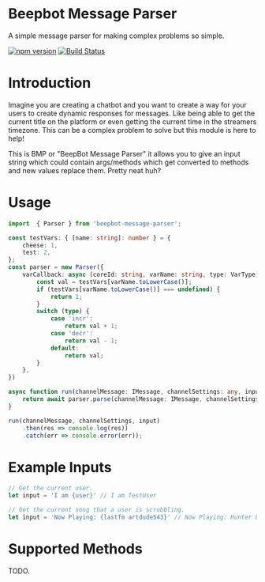 # Beepbot Message Parser

A simple message parser for making complex problems so simple.

[![npm version](https://badge.fury.io/js/beepbot-message-parser.svg)](https://badge.fury.io/js/beepbot-message-parser)
[![Build Status](https://travis-ci.com/Nydardoric/Beepbot-Message-Parser.svg?branch=master)](https://travis-ci.com/Nydardoric/Beepbot-Message-Parser)

# Introduction

Imagine you are creating a chatbot and you want to create a way for your users to create dynamic responses for messages. Like being able to get the current title on the platform
or even getting the current time in the streamers timezone. This can be a complex problem to solve but this module is here to help!

This is BMP or "BeepBot Message Parser" it allows you to give an input string which could contain args/methods which get converted to methods and new values replace them. Pretty neat huh?

# Usage
```typescript
import  { Parser } from 'beepbot-message-parser';

const testVars: { [name: string]: number } = {
    cheese: 1,
    test: 2,
};
const parser = new Parser({
    varCallback: async (coreId: string, varName: string, type: VarType) => {
        const val = testVars[varName.toLowerCase()];
        if (testVars[varName.toLowerCase()] === undefined) {
            return 1;
        }
        switch (type) {
            case 'incr':
                return val + 1;
            case 'decr':
                return val - 1;
            default:
                return val;
        }
    },
})

async function run(channelMessage: IMessage, channelSettings: any, input: string) {
    return await parser.parse(channelMessage: IMessage, channelSettings: any, input: string);
}

run(channelMessage, channelSettings, input)
    .then(res => console.log(res))
    .catch(err => console.error(err));
```

# Example Inputs
```typescript
// Get the current user.
let input = 'I am {user}' // I am TestUser

// Get the current song that a user is scrobbling.
let input = 'Now Playing: {lastfm artdude543}' // Now Playing: Hunter by Galantis
```

# Supported Methods

TODO.
